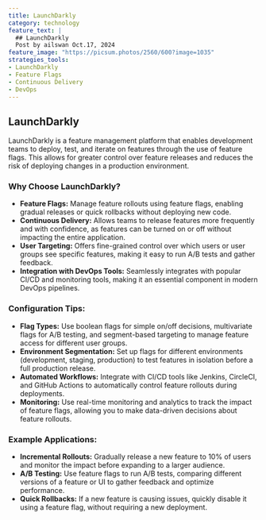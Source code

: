 ```yaml
---
title: LaunchDarkly
category: technology
feature_text: |
  ## LaunchDarkly
  Post by ailswan Oct.17, 2024
feature_image: "https://picsum.photos/2560/600?image=1035"
strategies_tools:
- LaunchDarkly
- Feature Flags
- Continuous Delivery
- DevOps
---
```

## LaunchDarkly
LaunchDarkly is a feature management platform that enables development teams to deploy, test, and iterate on features through the use of feature flags. This allows for greater control over feature releases and reduces the risk of deploying changes in a production environment.

### Why Choose LaunchDarkly?
- **Feature Flags:** Manage feature rollouts using feature flags, enabling gradual releases or quick rollbacks without deploying new code.
- **Continuous Delivery:** Allows teams to release features more frequently and with confidence, as features can be turned on or off without impacting the entire application.
- **User Targeting:** Offers fine-grained control over which users or user groups see specific features, making it easy to run A/B tests and gather feedback.
- **Integration with DevOps Tools:** Seamlessly integrates with popular CI/CD and monitoring tools, making it an essential component in modern DevOps pipelines.

### Configuration Tips:
- **Flag Types:** Use boolean flags for simple on/off decisions, multivariate flags for A/B testing, and segment-based targeting to manage feature access for different user groups.
- **Environment Segmentation:** Set up flags for different environments (development, staging, production) to test features in isolation before a full production release.
- **Automated Workflows:** Integrate with CI/CD tools like Jenkins, CircleCI, and GitHub Actions to automatically control feature rollouts during deployments.
- **Monitoring:** Use real-time monitoring and analytics to track the impact of feature flags, allowing you to make data-driven decisions about feature rollouts.

### Example Applications:
- **Incremental Rollouts:** Gradually release a new feature to 10% of users and monitor the impact before expanding to a larger audience.
- **A/B Testing:** Use feature flags to run A/B tests, comparing different versions of a feature or UI to gather feedback and optimize performance.
- **Quick Rollbacks:** If a new feature is causing issues, quickly disable it using a feature flag, without requiring a new deployment.
